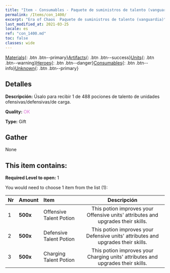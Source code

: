 ```yaml
---
title: "Item - Consumables - Paquete de suministros de talento (vanguardia)"
permalink: /Items/con_1400/
excerpt: "Era of Chaos  Paquete de suministros de talento (vanguardia)"
last_modified_at: 2021-03-25
locale: es
ref: "con_1400.md"
toc: false
classes: wide
---
```

 [Materials](/es/Items/){: .btn .btn--primary}[Artifacts](/es/Items/Artifacts/){: .btn .btn--success}[Units](/es/Items/Units/){: .btn .btn--warning}[Heroes](/es/Items/Heroes/){: .btn .btn--danger}[Consumables](/es/Items/Consumables/){: .btn .btn--info}[Unknown](/es/Items/Unknown/){: .btn .btn--primary}

## Detalles
 **Descripción:** Úsalo para recibir 1 de 488 pociones de talento de unidades ofensivas/defensivas/de carga.

 **Quality:** <span style="color: #DA70D6">OK</span>

 **Type:** Gift

## Gather

  None

## This item contains:

 **Required Level to open:** 1

 You would need to choose 1 item from the list (1):

  | Nr | Amount |     Item    | Descripción |
  |:---|:-------|:------------|:-----------:|
  | 1 |  **500x** | Offensive Talent Potion | This potion improves your Offensive units' attributes and upgrades their skills.  | 
  | 2 |  **500x** | Defensive Talent Potion | This potion improves your Defensive units' attributes and upgrades their skills.  | 
  | 3 |  **500x** | Charging Talent Potion | This potion improves your Charging units' attributes and upgrades their skills.  | 
